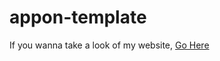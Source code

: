 # appon-template

If you wanna take a look of my website, [Go Here](https://developershafiul.github.io/appon-template/)
